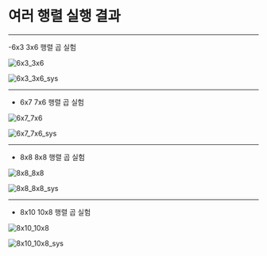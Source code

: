 # 여러 행렬 실행 결과

---

-6x3 3x6 행렬 곱 실험

![6x3_3x6](./images/6x3_3x6.png) 


![6x3_3x6_sys](./images/6x3_3x6_sys.png)  

---

- 6x7 7x6 행렬 곱 실험

![6x7_7x6](./images/6x7_7x6.png)  

![6x7_7x6_sys](./images/6x7_7x6_sys.png)  

---

- 8x8 8x8 행렬 곱 실험

![8x8_8x8](./images/8x8_8x8.png)  

![8x8_8x8_sys](./images/8x8_8x8_sys.png)  

---

- 8x10 10x8 행렬 곱 실험

![8x10_10x8](./images/8x10_10x8.png)  

![8x10_10x8_sys](./images/8x10_10x8_sys.png)  